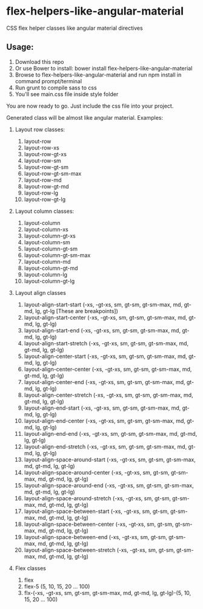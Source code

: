 # flex-helpers-like-angular-material
CSS flex helper classes like angular material directives
## Usage:
1. Download this repo
2. Or use Bower to install: bower install flex-helpers-like-angular-material
3. Browse to flex-helpers-like-angular-material and run npm install in command prompt/terminal
4. Run grunt to compile sass to css
5. You'll see main.css file inside style folder

You are now ready to go. Just include the css file into your project.

Generated class will be almost like angular material.
Examples: 
1. Layout row classes:
   1. layout-row 
   2. layout-row-xs
   3. layout-row-gt-xs
   4. layout-row-sm
   5. layout-row-gt-sm
   6. layout-row-gt-sm-max
   7. layout-row-md
   8. layout-row-gt-md
   9. layout-row-lg
   10. layout-row-gt-lg
   
2. Layout column classes:
   1. layout-column 
   2. layout-column-xs
   3. layout-column-gt-xs
   4. layout-column-sm
   5. layout-column-gt-sm
   6. layout-column-gt-sm-max
   7. layout-column-md
   8. layout-column-gt-md
   9. layout-column-lg
   10. layout-column-gt-lg
   
 3. Layout align classes
    1. layout-align-start-start (-xs, -gt-xs, sm, gt-sm, gt-sm-max, md, gt-md, lg, gt-lg [These are breakpoints])
    2. layout-align-start-center (-xs, -gt-xs, sm, gt-sm, gt-sm-max, md, gt-md, lg, gt-lg)
    3. layout-align-start-end (-xs, -gt-xs, sm, gt-sm, gt-sm-max, md, gt-md, lg, gt-lg)
    4. layout-align-start-stretch (-xs, -gt-xs, sm, gt-sm, gt-sm-max, md, gt-md, lg, gt-lg)
    5. layout-align-center-start (-xs, -gt-xs, sm, gt-sm, gt-sm-max, md, gt-md, lg, gt-lg)
    6. layout-align-center-center (-xs, -gt-xs, sm, gt-sm, gt-sm-max, md, gt-md, lg, gt-lg)
    7. layout-align-center-end (-xs, -gt-xs, sm, gt-sm, gt-sm-max, md, gt-md, lg, gt-lg)
    8. layout-align-center-stretch (-xs, -gt-xs, sm, gt-sm, gt-sm-max, md, gt-md, lg, gt-lg)
    9. layout-align-end-start (-xs, -gt-xs, sm, gt-sm, gt-sm-max, md, gt-md, lg, gt-lg)
    10. layout-align-end-center (-xs, -gt-xs, sm, gt-sm, gt-sm-max, md, gt-md, lg, gt-lg)
    11. layout-align-end-end (-xs, -gt-xs, sm, gt-sm, gt-sm-max, md, gt-md, lg, gt-lg)
    12. layout-align-end-stretch (-xs, -gt-xs, sm, gt-sm, gt-sm-max, md, gt-md, lg, gt-lg)
    13. layout-align-space-around-start (-xs, -gt-xs, sm, gt-sm, gt-sm-max, md, gt-md, lg, gt-lg)
    14. layout-align-space-around-center (-xs, -gt-xs, sm, gt-sm, gt-sm-max, md, gt-md, lg, gt-lg)
    15. layout-align-space-around-end (-xs, -gt-xs, sm, gt-sm, gt-sm-max, md, gt-md, lg, gt-lg)
    16. layout-align-space-around-stretch (-xs, -gt-xs, sm, gt-sm, gt-sm-max, md, gt-md, lg, gt-lg)
    17. layout-align-space-between-start (-xs, -gt-xs, sm, gt-sm, gt-sm-max, md, gt-md, lg, gt-lg)
    18. layout-align-space-between-center (-xs, -gt-xs, sm, gt-sm, gt-sm-max, md, gt-md, lg, gt-lg)
    19. layout-align-space-between-end (-xs, -gt-xs, sm, gt-sm, gt-sm-max, md, gt-md, lg, gt-lg)
    20. layout-align-space-between-stretch (-xs, -gt-xs, sm, gt-sm, gt-sm-max, md, gt-md, lg, gt-lg)
    
 4. Flex classes
    1. flex
    2. flex-5 (5, 10, 15, 20 ... 100)
    3. flx-(-xs, -gt-xs, sm, gt-sm, gt-sm-max, md, gt-md, lg, gt-lg)-(5, 10, 15, 20 ... 100)
    
